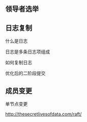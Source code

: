 ## 领导者选举





## 日志复制

什么是日志

日志是多条日志项组成



如何复制日志

优化后的二阶段提交





## 成员变更



单节点变更







http://thesecretlivesofdata.com/raft/